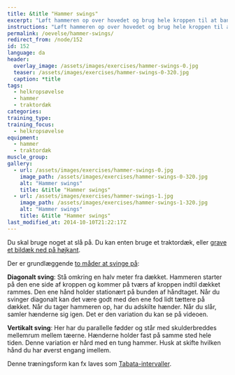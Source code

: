 ```yaml
---
title: &title "Hammer swings"
excerpt: "Løft hammeren op over hovedet og brug hele kroppen til at banke hammeren hårdt ned i dækket. Skift håndstilling."
instructions: "Løft hammeren op over hovedet og brug hele kroppen til at banke hammeren hårdt ned i dækket. Skift håndstilling."
permalink: /oevelse/hammer-swings/
redirect_from: /node/152
id: 152
language: da
header:
  overlay_image: /assets/images/exercises/hammer-swings-0.jpg
  teaser: /assets/images/exercises/hammer-swings-0-320.jpg
  caption: *title
tags:
  - helkropsøvelse
  - hammer
  - traktordæk
categories:
training_type: 
training_focus: 
  - helkropsøvelse
equipment:
  - hammer
  - traktordæk
muscle_group:
gallery:
  - url: /assets/images/exercises/hammer-swings-0.jpg
    image_path: /assets/images/exercises/hammer-swings-0-320.jpg
    alt: "Hammer swings"
    title: &title "Hammer swings"
  - url: /assets/images/exercises/hammer-swings-1.jpg
    image_path: /assets/images/exercises/hammer-swings-1-320.jpg
    alt: "Hammer swings"
    title: &title "Hammer swings"
last_modified_at: 2014-10-10T21:22:17Z
---
```


Du skal bruge noget at slå på. Du kan enten bruge et traktordæk, eller [grave et bildæk ned på højkant](http://www.rosstraining.com/articles/sledge2.html).

Der er grundlæggende [to måder at svinge på](http://www.rosstraining.com/articles/sledge.html):

**Diagonalt sving**: Stå omkring en halv meter fra dækket. Hammeren starter på den ene side af kroppen og kommer på tværs af kroppen indtil dækket rammes. Den ene hånd holder stationært på bunden af håndtaget. Når du svinger diagonalt kan det være godt med den ene fod lidt tættere på dækket. Når du tager hammeren op, har du adskilte hænder. Når du slår, samler hænderne sig igen. Det er den variation du kan se på videoen.

**Vertikalt sving**: Her har du parallelle fødder og står med skulderbreddes mellemrum mellem tæerne. Hænderne holder fast på samme sted hele tiden. Denne variation er hård med en tung hammer. Husk at skifte hvilken hånd du har øverst engang imellem.

Denne træningsform kan fx laves som [Tabata-intervaller](/oevelse/tabata-intervaller).
